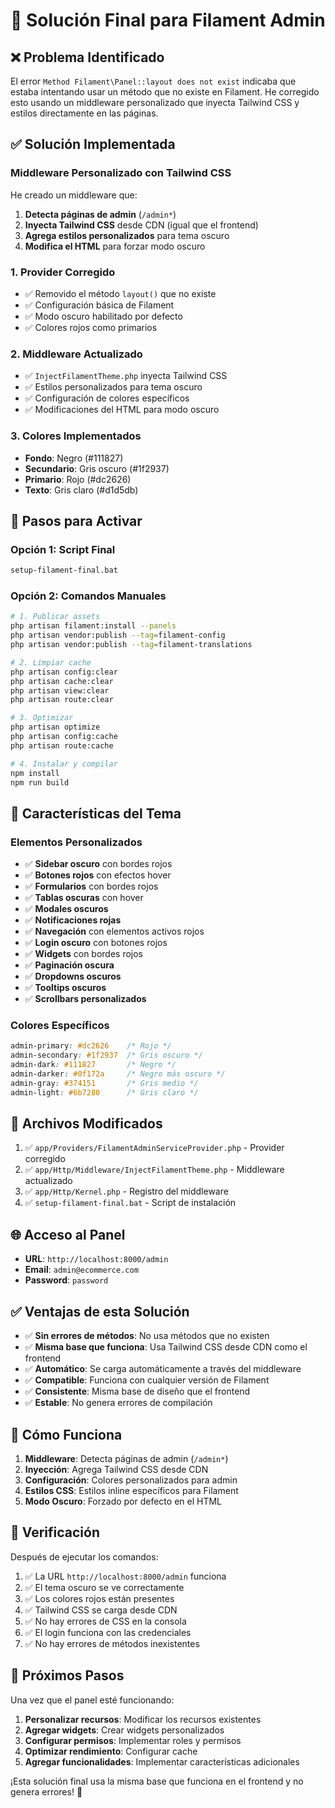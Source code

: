 # 🎨 Solución Final para Filament Admin

## ❌ **Problema Identificado**

El error `Method Filament\Panel::layout does not exist` indicaba que estaba intentando usar un método que no existe en Filament. He corregido esto usando un middleware personalizado que inyecta Tailwind CSS y estilos directamente en las páginas.

## ✅ **Solución Implementada**

### **Middleware Personalizado con Tailwind CSS**

He creado un middleware que:
1. **Detecta páginas de admin** (`/admin*`)
2. **Inyecta Tailwind CSS** desde CDN (igual que el frontend)
3. **Agrega estilos personalizados** para tema oscuro
4. **Modifica el HTML** para forzar modo oscuro

### **1. Provider Corregido**
- ✅ Removido el método `layout()` que no existe
- ✅ Configuración básica de Filament
- ✅ Modo oscuro habilitado por defecto
- ✅ Colores rojos como primarios

### **2. Middleware Actualizado**
- ✅ `InjectFilamentTheme.php` inyecta Tailwind CSS
- ✅ Estilos personalizados para tema oscuro
- ✅ Configuración de colores específicos
- ✅ Modificaciones del HTML para modo oscuro

### **3. Colores Implementados**
- **Fondo**: Negro (#111827)
- **Secundario**: Gris oscuro (#1f2937)
- **Primario**: Rojo (#dc2626)
- **Texto**: Gris claro (#d1d5db)

## 🚀 **Pasos para Activar**

### **Opción 1: Script Final**
```bash
setup-filament-final.bat
```

### **Opción 2: Comandos Manuales**
```bash
# 1. Publicar assets
php artisan filament:install --panels
php artisan vendor:publish --tag=filament-config
php artisan vendor:publish --tag=filament-translations

# 2. Limpiar cache
php artisan config:clear
php artisan cache:clear
php artisan view:clear
php artisan route:clear

# 3. Optimizar
php artisan optimize
php artisan config:cache
php artisan route:cache

# 4. Instalar y compilar
npm install
npm run build
```

## 🎨 **Características del Tema**

### **Elementos Personalizados**
- ✅ **Sidebar oscuro** con bordes rojos
- ✅ **Botones rojos** con efectos hover
- ✅ **Formularios** con bordes rojos
- ✅ **Tablas oscuras** con hover
- ✅ **Modales oscuros**
- ✅ **Notificaciones rojas**
- ✅ **Navegación** con elementos activos rojos
- ✅ **Login oscuro** con botones rojos
- ✅ **Widgets** con bordes rojos
- ✅ **Paginación oscura**
- ✅ **Dropdowns oscuros**
- ✅ **Tooltips oscuros**
- ✅ **Scrollbars personalizados**

### **Colores Específicos**
```css
admin-primary: #dc2626    /* Rojo */
admin-secondary: #1f2937  /* Gris oscuro */
admin-dark: #111827       /* Negro */
admin-darker: #0f172a     /* Negro más oscuro */
admin-gray: #374151       /* Gris medio */
admin-light: #6b7280      /* Gris claro */
```

## 📁 **Archivos Modificados**

1. ✅ `app/Providers/FilamentAdminServiceProvider.php` - Provider corregido
2. ✅ `app/Http/Middleware/InjectFilamentTheme.php` - Middleware actualizado
3. ✅ `app/Http/Kernel.php` - Registro del middleware
4. ✅ `setup-filament-final.bat` - Script de instalación

## 🌐 **Acceso al Panel**

- **URL**: `http://localhost:8000/admin`
- **Email**: `admin@ecommerce.com`
- **Password**: `password`

## ✅ **Ventajas de esta Solución**

- ✅ **Sin errores de métodos**: No usa métodos que no existen
- ✅ **Misma base que funciona**: Usa Tailwind CSS desde CDN como el frontend
- ✅ **Automático**: Se carga automáticamente a través del middleware
- ✅ **Compatible**: Funciona con cualquier versión de Filament
- ✅ **Consistente**: Misma base de diseño que el frontend
- ✅ **Estable**: No genera errores de compilación

## 🔧 **Cómo Funciona**

1. **Middleware**: Detecta páginas de admin (`/admin*`)
2. **Inyección**: Agrega Tailwind CSS desde CDN
3. **Configuración**: Colores personalizados para admin
4. **Estilos CSS**: Estilos inline específicos para Filament
5. **Modo Oscuro**: Forzado por defecto en el HTML

## 🎯 **Verificación**

Después de ejecutar los comandos:

1. ✅ La URL `http://localhost:8000/admin` funciona
2. ✅ El tema oscuro se ve correctamente
3. ✅ Los colores rojos están presentes
4. ✅ Tailwind CSS se carga desde CDN
5. ✅ No hay errores de CSS en la consola
6. ✅ El login funciona con las credenciales
7. ✅ No hay errores de métodos inexistentes

## 🚀 **Próximos Pasos**

Una vez que el panel esté funcionando:

1. **Personalizar recursos**: Modificar los recursos existentes
2. **Agregar widgets**: Crear widgets personalizados
3. **Configurar permisos**: Implementar roles y permisos
4. **Optimizar rendimiento**: Configurar cache
5. **Agregar funcionalidades**: Implementar características adicionales

¡Esta solución final usa la misma base que funciona en el frontend y no genera errores! 🎉 